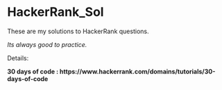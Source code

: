 # HackerRank_Sol
These are my solutions to HackerRank questions.
<p><i>Its always good to practice.</i></p>

Details: 
<p>
<b>30 days of code<b> : https://www.hackerrank.com/domains/tutorials/30-days-of-code
</p>

